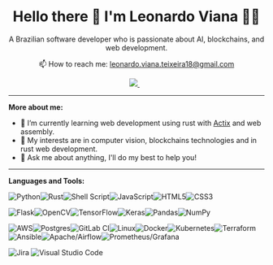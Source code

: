 
<h1 align='center'>
  Hello there 👋  I'm Leonardo Viana 👨‍💻
</h1>

<p align='center'>
  A Brazilian software developer who is passionate about AI, blockchains, and web development. 
</p>





<p align='center'>
  📫 How to reach me: <a href='mailto:leonardo.viana.teixeira18@gmail.com'>leonardo.viana.teixeira18@gmail.com</a>
</p>

<p align='center'>
  
  <a href="https://www.linkedin.com/in/leonardo-viana-teixeira/">
    <img src="https://img.shields.io/badge/linkedin-%230077B5.svg?&style=for-the-badge&logo=linkedin&logoColor=white" />
  </a>&nbsp;&nbsp;
  
</p>

<hr/>

**More about me:**

<!-- - 🔭 I’m currently working on Brick Abode as a Devops, CI/CD and site reliability engineer. -->
- 🌱 I’m currently learning web development using rust with [Actix](https://actix.rs/) and web assembly.
- 🤔 My interests are in computer vision, blockchains technologies and in rust web development.
- 💬 Ask me about anything, I'll do my best to help you!

<hr/>

**Languages and Tools:**

<img alt="Python" src="https://img.shields.io/badge/python-%2314354C.svg?style=for-the-badge&logo=python&logoColor=white"/><img alt="Rust" src="https://img.shields.io/badge/rust-%23000000.svg?style=for-the-badge&logo=rust&logoColor=white"/><img alt="Shell Script" src="https://img.shields.io/badge/shell_script-%23121011.svg?style=for-the-badge&logo=gnu-bash&logoColor=white"/><img alt="JavaScript" src="https://img.shields.io/badge/javascript-%23323330.svg?style=for-the-badge&logo=javascript&logoColor=%23F7DF1E"/><img alt="HTML5" src="https://img.shields.io/badge/html5-%23E34F26.svg?style=for-the-badge&logo=html5&logoColor=white"/><img alt="CSS3" src="https://img.shields.io/badge/css3-%231572B6.svg?style=for-the-badge&logo=css3&logoColor=white"/>

<img alt="Flask" src="https://img.shields.io/badge/flask-%23000.svg?style=for-the-badge&logo=flask&logoColor=white"/><img alt="OpenCV" src="https://img.shields.io/badge/opencv-%23white.svg?style=for-the-badge&logo=opencv&logoColor=white"/><img alt="TensorFlow" src="https://img.shields.io/badge/TensorFlow-%23FF6F00.svg?style=for-the-badge&logo=TensorFlow&logoColor=white" /><img alt="Keras" src="https://img.shields.io/badge/Keras-%23D00000.svg?style=for-the-badge&logo=Keras&logoColor=white"/><img alt="Pandas" src="https://img.shields.io/badge/pandas-%23150458.svg?style=for-the-badge&logo=pandas&logoColor=white" /><img alt="NumPy" src="https://img.shields.io/badge/numpy-%23013243.svg?style=for-the-badge&logo=numpy&logoColor=white" />

<img alt="AWS" src="https://img.shields.io/badge/AWS-%23FF9900.svg?style=for-the-badge&logo=amazon-aws&logoColor=white"/><img alt="Postgres" src ="https://img.shields.io/badge/postgres-%23316192.svg?style=for-the-badge&logo=postgresql&logoColor=white"/><img alt="GitLab CI" src="https://img.shields.io/badge/GitLabCI-%23181717.svg?style=for-the-badge&logo=gitlab&logoColor=white"/><img alt="Linux" src="https://img.shields.io/badge/Linux-FCC624?style=for-the-badge&logo=linux&logoColor=black"><img alt="Docker" src="https://img.shields.io/badge/docker-%230db7ed.svg?style=for-the-badge&logo=docker&logoColor=white"/><img alt="Kubernetes" src="https://img.shields.io/badge/kubernetes-%23326ce5.svg?style=for-the-badge&logo=kubernetes&logoColor=white"/><img alt="Terraform" src="https://img.shields.io/badge/terraform-%235835CC.svg?style=for-the-badge&logo=terraform&logoColor=white"/><img alt="Ansible" src="https://img.shields.io/badge/ansible-%231A1918.svg?style=for-the-badge&logo=ansible&logoColor=white"/><img alt="Apache/Airflow" src="https://img.shields.io/badge/-apache%2Fairflow-green?style=for-the-badge"/><img alt="Prometheus/Grafana" src="https://img.shields.io/badge/-prometheus%2Fgrafana-orange?style=for-the-badge"/>


<img alt="Jira" src="https://img.shields.io/badge/-Jira-darkblue?style=for-the-badge"/>

<img alt="Visual Studio Code" src="https://img.shields.io/badge/VisualStudioCode-0078d7.svg?style=for-the-badge&logo=visual-studio-code&logoColor=white"/>




